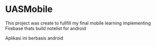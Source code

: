 # UASMobile
This project was create to fullfill my final mobile learning implementing Firebase thats build notelist for android

Aplikasi ini berbasis android

